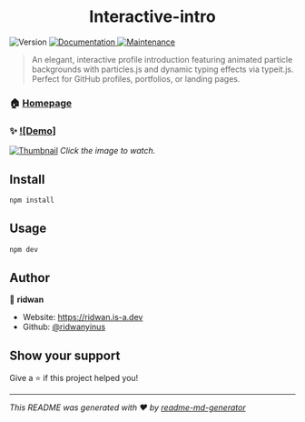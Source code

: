 <h1 align="center">Interactive-intro</h1>
<p>
  <img alt="Version" src="https://img.shields.io/badge/version-0.0.0-blue.svg?cacheSeconds=2592000" />
  <a href="https://github.com/ridwanyinus/Interactive-intro#readme" target="_blank">
    <img alt="Documentation" src="https://img.shields.io/badge/documentation-yes-brightgreen.svg" />
  </a>
  <a href="https://github.com/ridwanyinus/Interactive-intro/graphs/commit-activity" target="_blank">
    <img alt="Maintenance" src="https://img.shields.io/badge/Maintained%3F-yes-green.svg" />
  </a>
</p>

> An elegant, interactive profile introduction featuring animated particle backgrounds with particles.js and dynamic typing effects via typeit.js. Perfect for GitHub profiles, portfolios, or landing pages.

### 🏠 [Homepage](https://interactive-intro.vercel.app)

### ✨ [![Demo]](https://streamable.com/4j3l4c)

[![Thumbnail](thumbnail.png)](https://streamable.com/4j3l4c)
_Click the image to watch._

## Install

```sh
npm install
```

## Usage

```sh
npm dev
```

## Author

👤 **ridwan**

- Website: https://ridwan.is-a.dev
- Github: [@ridwanyinus](https://github.com/ridwanyinus)

## Show your support

Give a ⭐️ if this project helped you!

---

_This README was generated with ❤️ by [readme-md-generator](https://github.com/kefranabg/readme-md-generator)_
